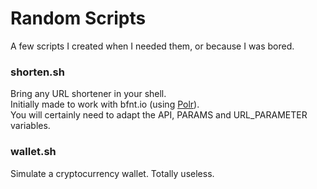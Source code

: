 # Random Scripts
A few scripts I created when I needed them, or because I was bored.  

### shorten.sh
Bring any URL shortener in your shell.  
Initially made to work with bfnt.io (using [Polr](https://github.com/cydrobolt/polr)).  
You will certainly need to adapt the API, PARAMS and URL_PARAMETER variables.  

### wallet.sh
Simulate a cryptocurrency wallet. Totally useless.  
